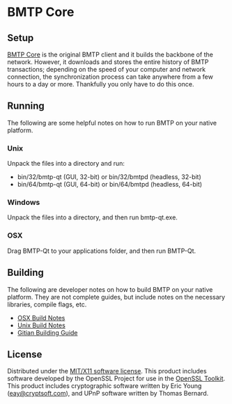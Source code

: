 BMTP Core
=====================

Setup
---------------------
[BMTP Core](http://bmtpcoin.info/wallet) is the original BMTP client and it builds the backbone of the network. However, it downloads and stores the entire history of BMTP transactions; depending on the speed of your computer and network connection, the synchronization process can take anywhere from a few hours to a day or more. Thankfully you only have to do this once.

Running
---------------------
The following are some helpful notes on how to run BMTP on your native platform.

### Unix

Unpack the files into a directory and run:

- bin/32/bmtp-qt (GUI, 32-bit) or bin/32/bmtpd (headless, 32-bit)
- bin/64/bmtp-qt (GUI, 64-bit) or bin/64/bmtpd (headless, 64-bit)

### Windows

Unpack the files into a directory, and then run bmtp-qt.exe.

### OSX

Drag BMTP-Qt to your applications folder, and then run BMTP-Qt.

Building
---------------------
The following are developer notes on how to build BMTP on your native platform. They are not complete guides, but include notes on the necessary libraries, compile flags, etc.

- [OSX Build Notes](build-osx.md)
- [Unix Build Notes](build-unix.md)
- [Gitian Building Guide](gitian-building.md)


License
---------------------
Distributed under the [MIT/X11 software license](http://www.opensource.org/licenses/mit-license.php).
This product includes software developed by the OpenSSL Project for use in the [OpenSSL Toolkit](https://www.openssl.org/). This product includes
cryptographic software written by Eric Young ([eay@cryptsoft.com](mailto:eay@cryptsoft.com)), and UPnP software written by Thomas Bernard.
